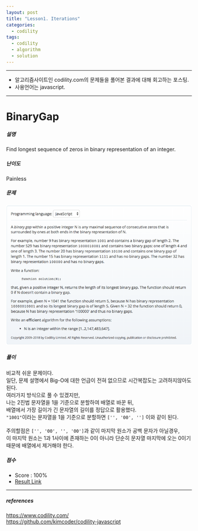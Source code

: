 ```yaml
---
layout: post
title: "Lesson1. Iterations"
categories:
  - codility
tags:
  - codility
  - algorithm
  - solution
---
```


<hr/>

- 알고리즘사이트인 codility.com의 문제들을 풀어본 결과에 대해 회고하는 포스팅.<br/>
- 사용언어는 javascript.<br/>
<hr/>

# BinaryGap

##### 설명

Find longest sequence of zeros in binary representation of an integer.

##### 난이도

Painless

##### 문제

<img src="/assets/images/codility-1-BinaryGap.png" alt="solution description"/>

##### 풀이

비교적 쉬운 문제이다.<br/>
일단, 문제 설명에서 Big-O에 대한 언급이 전혀 없으므로 시간복잡도는 고려하지않아도 된다.<br/>
여러가지 방식으로 풀 수 있겠지만,<br/>
나는 2진법 문자열을 1을 기준으로 분할하여 배열로 바꾼 뒤,<br/>
배열에서 가장 길이가 긴 문자열의 길이를 정답으로 활용했다.<br/>
`"1001"`이라는 문자열을 1을 기준으로 분할하면 `['', '00', '']` 이와 같이 된다.<br/><br/>
주의할점은 `['', '00', '', '00']`과 같이 마지막 원소가 공백 문자가 아닐경우,<br/>
이 마지막 원소는 1과 1사이에 존재하는 0이 아니라 단순히 문자열 마지막에 오는 0이기 때문에 배열에서 제거해야 한다.<br/>

##### 점수

- Score : 100%
- <a href="https://app.codility.com/demo/results/trainingUEG7ZW-J8N/?showingAll=1" target="_blank">Result Link</a>
<hr/>

##### references

https://www.codility.com/<br/>
https://github.com/kimcoder/codility-javascript<br/>

